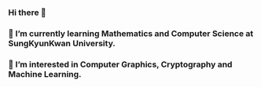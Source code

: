 ### Hi there 👋
### 🌱 I’m currently learning Mathematics and Computer Science at SungKyunKwan University.
### 🤔 I’m interested in Computer Graphics, Cryptography and Machine Learning.

<!--
**HANWOOL0925/HANWOOL0925** is a ✨ _special_ ✨ repository because its `README.md` (this file) appears on your GitHub profile.

Here are some ideas to get you started:

- 🔭 I’m currently working on ...
- 🌱 I’m currently learning ...
- 👯 I’m looking to collaborate on ...
- 🤔 I’m looking for help with ...
- 💬 Ask me about ...
- 📫 How to reach me: ...
- 😄 Pronouns: ...
- ⚡ Fun fact: ...
-->
